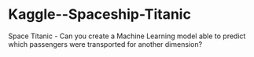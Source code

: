# Kaggle--Spaceship-Titanic
Space Titanic - Can you create a Machine Learning model able to predict which passengers were transported for another dimension?
